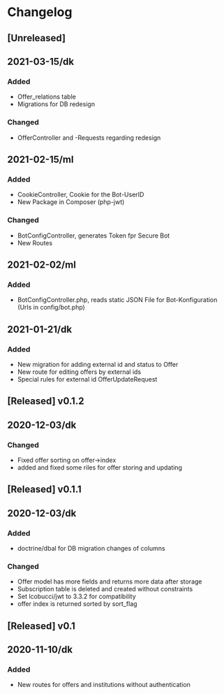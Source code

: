 # Changelog

## [Unreleased]

## 2021-03-15/dk
### Added
- Offer_relations table
- Migrations for DB redesign
### Changed
- OfferController and -Requests regarding redesign
## 2021-02-15/ml
### Added
- CookieController, Cookie for the Bot-UserID
- New Package in Composer (php-jwt)

### Changed
- BotConfigController, generates Token fpr Secure Bot
- New Routes

## 2021-02-02/ml
### Added
- BotConfigController.php, reads static JSON File for Bot-Konfiguration (Urls in config/bot.php)

## 2021-01-21/dk
### Added
- New migration for adding external id and status to Offer
- New route for editing offers by external ids
- Special rules for external id OfferUpdateRequest

## [Released] v0.1.2

## 2020-12-03/dk
### Changed
- Fixed offer sorting on offer->index
- added and fixed some riles for offer storing and updating

## [Released] v0.1.1

## 2020-12-03/dk
### Added
- doctrine/dbal for DB migration changes of columns
### Changed
- Offer model has more fields and returns more data after storage
- Subscription table is deleted and created without constraints
- Set lcobucci/jwt to 3.3.2 for compatibility
- offer index is returned sorted by sort_flag

## [Released] v0.1

## 2020-11-10/dk
### Added
- New routes for offers and institutions without authentication

